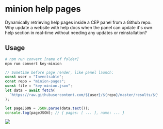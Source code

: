 # minion help pages

Dynamically retrieving help pages inside a CEP panel from a Github repo. Why update a website with help docs when the panel can update it's own help section in real-time without needing any updates or reinstallation?

## Usage

```bash
# npm run convert [name of folder]
npm run convert key-minion
```

```js
// Sometime before page render, like panel launch:
const user = "Inventsable";
const repo = "minion-pages";
const file = "key-minion.json";
let data = await fetch(
  `https://raw.githubusercontent.com/${user}/${repo}/master/results/${file}`
);

let pageJSON = JSON.parse(data.text());
console.log(pageJSON); // { pages: [ ... ], name: ... }
```

![](https://thumbs.gfycat.com/DirtyCreepyIndianrockpython-size_restricted.gif)
